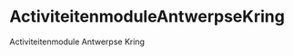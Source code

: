 ActiviteitenmoduleAntwerpseKring
================================

Activiteitenmodule Antwerpse Kring
